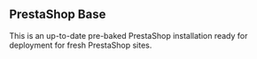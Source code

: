 PrestaShop Base
---------------

This is an up-to-date pre-baked PrestaShop installation ready for deployment for fresh PrestaShop sites.
